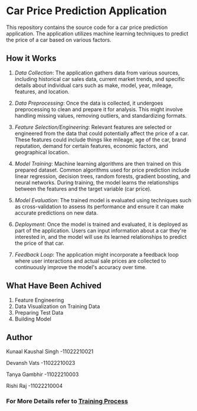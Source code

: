 # Car Price Prediction Application

This repository contains the source code for a car price prediction application. The application utilizes machine learning techniques to predict the price of a car based on various factors.

## How it Works

1. *Data Collection*: The application gathers data from various sources, including historical car sales data, current market trends, and specific details about individual cars such as make, model, year, mileage, features, and location.

2. *Data Preprocessing*: Once the data is collected, it undergoes preprocessing to clean and prepare it for analysis. This might involve handling missing values, removing outliers, and standardizing formats.

3. *Feature Selection/Engineering*: Relevant features are selected or engineered from the data that could potentially affect the price of a car. These features could include things like mileage, age of the car, brand reputation, demand for certain features, economic factors, and geographical location.

4. *Model Training*: Machine learning algorithms are then trained on this prepared dataset. Common algorithms used for price prediction include linear regression, decision trees, random forests, gradient boosting, and neural networks. During training, the model learns the relationships between the features and the target variable (car price).

5. *Model Evaluation*: The trained model is evaluated using techniques such as cross-validation to assess its performance and ensure it can make accurate predictions on new data.

6. *Deployment*: Once the model is trained and evaluated, it is deployed as part of the application. Users can input information about a car they're interested in, and the model will use its learned relationships to predict the price of that car.

7. *Feedback Loop*: The application might incorporate a feedback loop where user interactions and actual sale prices are collected to continuously improve the model's accuracy over time.

## What Have Been Achived

1. Feature Engineering
2. Data Visualization on Training Data
3. Preparing Test Data
4. Building Model

## Author
Kunaal Kaushal Singh -11022210021

Devansh Vats -11022210023

Tanya Gambhir -11022210003

Rishi Raj -11022210004


### For More Details  refer to [Training Process](training_process.md) 
